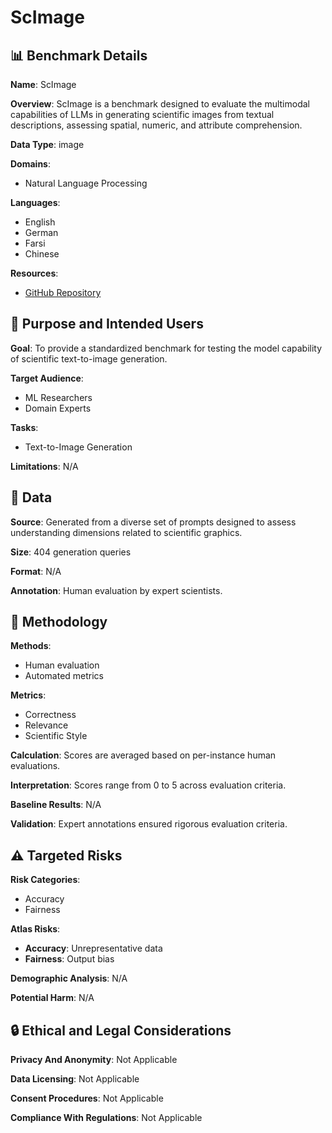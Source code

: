 # ScImage

## 📊 Benchmark Details

**Name**: ScImage

**Overview**: ScImage is a benchmark designed to evaluate the multimodal capabilities of LLMs in generating scientific images from textual descriptions, assessing spatial, numeric, and attribute comprehension.

**Data Type**: image

**Domains**:
- Natural Language Processing

**Languages**:
- English
- German
- Farsi
- Chinese

**Resources**:
- [GitHub Repository](https://github.com/leixin-zhang/Scimage)

## 🎯 Purpose and Intended Users

**Goal**: To provide a standardized benchmark for testing the model capability of scientific text-to-image generation.

**Target Audience**:
- ML Researchers
- Domain Experts

**Tasks**:
- Text-to-Image Generation

**Limitations**: N/A

## 💾 Data

**Source**: Generated from a diverse set of prompts designed to assess understanding dimensions related to scientific graphics.

**Size**: 404 generation queries

**Format**: N/A

**Annotation**: Human evaluation by expert scientists.

## 🔬 Methodology

**Methods**:
- Human evaluation
- Automated metrics

**Metrics**:
- Correctness
- Relevance
- Scientific Style

**Calculation**: Scores are averaged based on per-instance human evaluations.

**Interpretation**: Scores range from 0 to 5 across evaluation criteria.

**Baseline Results**: N/A

**Validation**: Expert annotations ensured rigorous evaluation criteria.

## ⚠️ Targeted Risks

**Risk Categories**:
- Accuracy
- Fairness

**Atlas Risks**:
- **Accuracy**: Unrepresentative data
- **Fairness**: Output bias

**Demographic Analysis**: N/A

**Potential Harm**: N/A

## 🔒 Ethical and Legal Considerations

**Privacy And Anonymity**: Not Applicable

**Data Licensing**: Not Applicable

**Consent Procedures**: Not Applicable

**Compliance With Regulations**: Not Applicable
